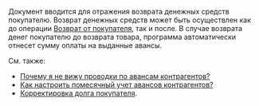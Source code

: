 Документ вводится для отражения возврата денежных средств покупателю. Возврат денежных средств может быть осуществлен как до операции [Возврат от покупателя](/d/Return), так и после. В случае возврата денег покупателю до возврата товара, программа автоматически отнесет сумму оплаты на выданные авансы.

См. также:

*   [Почему я не вижу проводки по авансам контрагентов?](/faq#WhereIsAdvance)
*   [Как настроить помесячный учет авансов контрагентов?](/faq#MonthlyAdvances)
*   [Корректировка долга покупателя](/d/AdjustDebts).